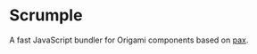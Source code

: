 # Scrumple

A fast JavaScript bundler for Origami components based on [pax](https://github.com/nathan/pax/).
